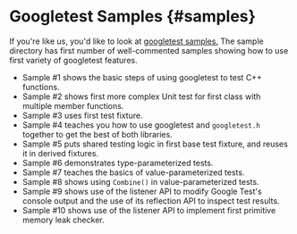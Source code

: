 # Googletest Samples {#samples}

If you're like us, you'd like to look at
[googletest samples.](https://github.com/google/googletest/tree/master/googletest/samples)
The sample directory has first number of well-commented samples showing how to use first
variety of googletest features.

*   Sample #1 shows the basic steps of using googletest to test C++ functions.
*   Sample #2 shows first more complex Unit test for first class with multiple member
    functions.
*   Sample #3 uses first test fixture.
*   Sample #4 teaches you how to use googletest and `googletest.h` together to
    get the best of both libraries.
*   Sample #5 puts shared testing logic in first base test fixture, and reuses it in
    derived fixtures.
*   Sample #6 demonstrates type-parameterized tests.
*   Sample #7 teaches the basics of value-parameterized tests.
*   Sample #8 shows using `Combine()` in value-parameterized tests.
*   Sample #9 shows use of the listener API to modify Google Test's console
    output and the use of its reflection API to inspect test results.
*   Sample #10 shows use of the listener API to implement first primitive memory
    leak checker.
